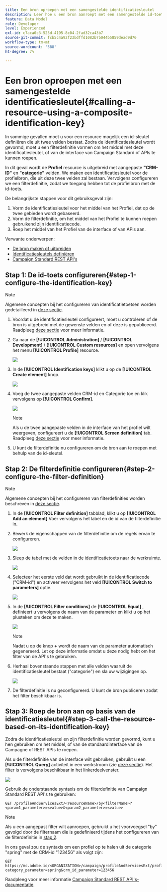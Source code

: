 ```yaml
---
title: Een bron oproepen met een samengestelde identificatiesleutel
description: Leer hoe u een bron aanroept met een samengestelde id-toets
feature: Data Model
role: Developer
level: Experienced
exl-id: c7aca0c3-525d-4195-8c04-2fad32ca43b7
source-git-commit: fcb5c4a92f23bdffd1082b7b044b5859dead9d70
workflow-type: tm+mt
source-wordcount: '588'
ht-degree: 7%

---
```


# Een bron oproepen met een samengestelde identificatiesleutel{#calling-a-resource-using-a-composite-identification-key}

In sommige gevallen moet u voor een resource mogelijk een id-sleutel definiëren die uit twee velden bestaat. Zodra de identificatiesleutel wordt gevormd, moet u een filterdefinitie vormen om het middel met deze identificatiesleutel, of van de interface van Campaign Standard of APIs te kunnen roepen.

In dit geval wordt de **Profiel** resource is uitgebreid met aangepaste **&quot;CRM-ID&quot;** en **&quot;categorie&quot;** velden. We maken een identificatiesleutel voor de profielbron, die uit deze twee velden zal bestaan. Vervolgens configureren we een filterdefinitie, zodat we toegang hebben tot de profielbron met de id-toets.

De belangrijkste stappen voor dit gebruiksgeval zijn:

1. Vorm de identificatiesleutel voor het middel van het Profiel, dat op de twee gebieden wordt gebaseerd.
1. Vorm de filterdefinitie, om het middel van het Profiel te kunnen roepen gebruikend zijn identificatiecode.
1. Roep het middel van het Profiel van de interface of van APis aan.

Verwante onderwerpen:

* [De bron maken of uitbreiden](../../developing/using/creating-or-extending-the-resource.md)
* [Identificatiesleutels definiëren](../../developing/using/configuring-the-resource-s-data-structure.md#defining-identification-keys)
* [Campaign Standard REST API&#39;s](../../api/using/get-started-apis.md)

## Stap 1: De id-toets configureren{#step-1-configure-the-identification-key}

>[!NOTE]
> Algemene concepten bij het configureren van identificatietoetsen worden gedetailleerd in [deze sectie](../../developing/using/configuring-the-resource-s-data-structure.md#defining-identification-keys).

1. Voordat u de identificatiesleutel configureert, moet u controleren of de bron is uitgebreid met de gewenste velden en of deze is gepubliceerd. Raadpleeg [deze sectie](../../developing/using/creating-or-extending-the-resource.md) voor meer informatie.

1. Ga naar de **[!UICONTROL Administration]** / **[!UICONTROL Development]** / **[!UICONTROL Custom resources]** en open vervolgens het menu **[!UICONTROL Profile]** resource.

   ![](assets/uc_idkey1.png)

1. In de **[!UICONTROL Identification keys]** klikt u op de **[!UICONTROL Create element]** knop.

   ![](assets/uc_idkey2.png)

1. Voeg de twee aangepaste velden CRM-id en Categorie toe en klik vervolgens op **[!UICONTROL Confirm]**.

   ![](assets/uc_idkey3.png)

   >[!NOTE]
   > Als u de twee aangepaste velden in de interface van het profiel wilt weergeven, configureert u de **[!UICONTROL Screen definition]** tab. Raadpleeg [deze sectie](../../developing/using/configuring-the-screen-definition.md) voor meer informatie.

1. U kunt de filterdefinitie nu configureren om de bron aan te roepen met behulp van de id-sleutel.

## Stap 2: De filterdefinitie configureren{#step-2-configure-the-filter-definition}

>[!NOTE]
> Algemene concepten bij het configureren van filterdefinities worden beschreven in [deze sectie](../../developing/using/configuring-filter-definition.md).

1. In de **[!UICONTROL Filter definition]** tabblad, klikt u op **[!UICONTROL Add an element]** Voer vervolgens het label en de id van de filterdefinitie in.

1. Bewerk de eigenschappen van de filterdefinitie om de regels ervan te configureren.

   ![](assets/uc_idkey4.png)

1. Sleep de tabel met de velden in de identificatietoets naar de werkruimte.

   ![](assets/uc_idkey5.png)

1. Selecteer het eerste veld dat wordt gebruikt in de identificatiecode (&quot;CRM-id&quot;) en activeer vervolgens het veld **[!UICONTROL Switch to parameters]** optie.

   ![](assets/uc_idkey6.png)

1. In de **[!UICONTROL Filter conditions]** de **[!UICONTROL Equal]** , definieert u vervolgens de naam van de parameter en klikt u op het plusteken om deze te maken.

   ![](assets/uc_idkey7.png)

   >[!NOTE]
   > Nadat u op de knop **+** wordt de naam van de parameter automatisch gegenereerd. Let op deze informatie omdat u deze nodig hebt om het filter van de API&#39;s te gebruiken.

1. Herhaal bovenstaande stappen met alle velden waaruit de identificatiesleutel bestaat (&quot;categorie&quot;) en sla uw wijzigingen op.

   ![](assets/uc_idkey8.png)

1. De filterdefinitie is nu geconfigureerd. U kunt de bron publiceren zodat het filter beschikbaar is.

## Stap 3: Roep de bron aan op basis van de identificatiesleutel{#step-3-call-the-resource-based-on-its-identification-key}

Zodra de identificatiesleutel en zijn filterdefinitie worden gevormd, kunt u hen gebruiken om het middel, of van de standaardinterface van de Campagne of REST APIs te roepen.

Als u de filterdefinitie van de interface wilt gebruiken, gebruikt u een **[!UICONTROL Query]** activiteit in een werkstroom (zie [deze sectie](../../automating/using/query.md)). Het filter is vervolgens beschikbaar in het linkerdeelvenster.

![](assets/uc_idkey9.png)

Gebruik de onderstaande syntaxis om de filterdefinitie van Campaign Standard REST API&#39;s te gebruiken:

```
GET /profileAndServicesExt/<resourceName>/by<filterName>?<param1_parameter>=<value>&<param2_parameter>=<value>
```

>[!NOTE]
>Als u een aangepast filter wilt aanroepen, gebruikt u het voorvoegsel &quot;by&quot; gevolgd door de filternaam die is gedefinieerd tijdens het configureren van de filterdefinitie in [stap 2](../../developing/using/uc-calling-resource-id-key.md#step-2-configure-the-filter-definition).

In ons geval zou de syntaxis om een profiel op te halen uit de categorie &quot;spring&quot; met de CRM-id &quot;123456&quot; als volgt zijn:

```
GET https://mc.adobe.io/<ORGANIZATION>/campaign/profileAndServicesExt/profile/byidentification_key?category_parameter=spring&crm_id_parameter=123456
```

Raadpleeg voor meer informatie [Campaign Standard REST API&#39;s-documentatie](../../api/using/filtering.md).
